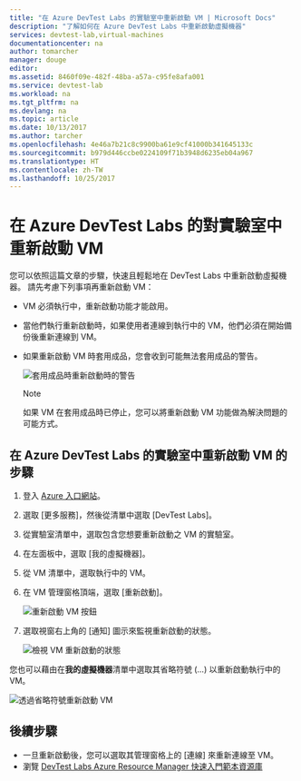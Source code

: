 ```yaml
---
title: "在 Azure DevTest Labs 的實驗室中重新啟動 VM | Microsoft Docs"
description: "了解如何在 Azure DevTest Labs 中重新啟動虛擬機器"
services: devtest-lab,virtual-machines
documentationcenter: na
author: tomarcher
manager: douge
editor: 
ms.assetid: 8460f09e-482f-48ba-a57a-c95fe8afa001
ms.service: devtest-lab
ms.workload: na
ms.tgt_pltfrm: na
ms.devlang: na
ms.topic: article
ms.date: 10/13/2017
ms.author: tarcher
ms.openlocfilehash: 4e46a7b21c8c9900ba61e9cf41000b341645133c
ms.sourcegitcommit: b979d446ccbe0224109f71b3948d6235eb04a967
ms.translationtype: HT
ms.contentlocale: zh-TW
ms.lasthandoff: 10/25/2017
---
```

# <a name="restart-a-vm-in-a-lab-in-azure-devtest-labs"></a>在 Azure DevTest Labs 的對實驗室中重新啟動 VM
您可以依照這篇文章的步驟，快速且輕鬆地在 DevTest Labs 中重新啟動虛擬機器。 請先考慮下列事項再重新啟動 VM：

- VM 必須執行中，重新啟動功能才能啟用。
- 當他們執行重新啟動時，如果使用者連線到執行中的 VM，他們必須在開始備份後重新連線到 VM。
- 如果重新啟動 VM 時套用成品，您會收到可能無法套用成品的警告。 

    ![套用成品時重新啟動時的警告](./media/devtest-lab-restart-vm/devtest-lab-restart-vm-apply-artifacts.png)


   > [!NOTE]
   > 如果 VM 在套用成品時已停止，您可以將重新啟動 VM 功能做為解決問題的可能方式。
   >
   >

## <a name="steps-to-restart-a-vm-in-a-lab-in-azure-devtest-labs"></a>在 Azure DevTest Labs 的實驗室中重新啟動 VM 的步驟
1. 登入 [Azure 入口網站](http://go.microsoft.com/fwlink/p/?LinkID=525040)。
1. 選取 [更多服務]，然後從清單中選取 [DevTest Labs]。
1. 從實驗室清單中，選取包含您想要重新啟動之 VM 的實驗室。  
1. 在左面板中，選取 [我的虛擬機器]。 
1. 從 VM 清單中，選取執行中的 VM。
1. 在 VM 管理窗格頂端，選取 [重新啟動]。  

    ![重新啟動 VM 按鈕](./media/devtest-lab-restart-vm/devtest-lab-restart-vm.png)

1. 選取視窗右上角的 [通知] 圖示來監視重新啟動的狀態。

    ![檢視 VM 重新啟動的狀態](./media/devtest-lab-restart-vm/devtest-lab-restart-notification.png)

您也可以藉由在**我的虛擬機器**清單中選取其省略符號 (...) 以重新啟動執行中的 VM。

![透過省略符號重新啟動 VM](./media/devtest-lab-restart-vm/devtest-lab-restart-elipses.png)

## <a name="next-steps"></a>後續步驟
* 一旦重新啟動後，您可以選取其管理窗格上的 [連線] 來重新連線至 VM。
* 瀏覽 [DevTest Labs Azure Resource Manager 快速入門範本資源庫](https://github.com/Azure/azure-devtestlab/tree/master/Samples)
